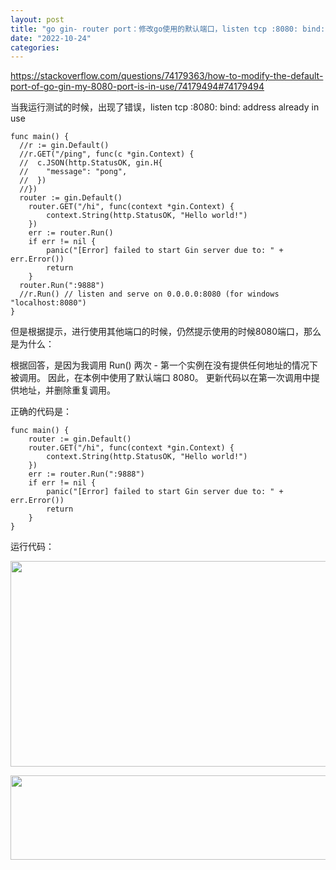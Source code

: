 ```yaml
---
layout: post
title: "go gin- router port：修改go使用的默认端口，listen tcp :8080: bind: address already in use"
date: "2022-10-24"
categories: 
---
```

<p><a href="https://stackoverflow.com/questions/74179363/how-to-modify-the-default-port-of-go-gin-my-8080-port-is-in-use/74179494#74179494">https://stackoverflow.com/questions/74179363/how-to-modify-the-default-port-of-go-gin-my-8080-port-is-in-use/74179494#74179494</a></p>

<p>当我运行测试的时候，出现了错误，listen tcp :8080: bind: address already in use</p>

<pre class="lang-golang s-code-block">
<code class="hljs language-go"><span class="hljs-function"><span class="hljs-keyword">func</span> <span class="hljs-title">main</span><span class="hljs-params">()</span></span> {
  <span class="hljs-comment">//r := gin.Default()</span>
  <span class="hljs-comment">//r.GET(&quot;/ping&quot;, func(c *gin.Context) {</span>
  <span class="hljs-comment">//  c.JSON(http.StatusOK, gin.H{</span>
  <span class="hljs-comment">//    &quot;message&quot;: &quot;pong&quot;,</span>
  <span class="hljs-comment">//  })</span>
  <span class="hljs-comment">//})</span>
  router := gin.Default()
    router.GET(<span class="hljs-string">&quot;/hi&quot;</span>, <span class="hljs-function"><span class="hljs-keyword">func</span><span class="hljs-params">(context *gin.Context)</span></span> {
        context.String(http.StatusOK, <span class="hljs-string">&quot;Hello world!&quot;</span>)
    })
    err := router.Run()
    <span class="hljs-keyword">if</span> err != <span class="hljs-literal">nil</span> {
        <span class="hljs-built_in">panic</span>(<span class="hljs-string">&quot;[Error] failed to start Gin server due to: &quot;</span> + err.Error())
        <span class="hljs-keyword">return</span>
    }
  router.Run(<span class="hljs-string">&quot;:9888&quot;</span>)
  <span class="hljs-comment">//r.Run() // listen and serve on 0.0.0.0:8080 (for windows &quot;localhost:8080&quot;)</span>
}
</code></pre>

<p>但是根据提示，进行使用其他端口的时候，仍然提示使用的时候8080端口，那么是为什么：</p>

<p>根据回答，是因为我调用 Run() 两次 - 第一个实例在没有提供任何地址的情况下被调用。 因此，在本例中使用了默认端口 8080。 更新代码以在第一次调用中提供地址，并删除重复调用。</p>

<p>正确的代码是：</p>

<pre class="lang-golang s-code-block">
<code class="hljs language-go"><span class="hljs-function"><span class="hljs-keyword">func</span> <span class="hljs-title">main</span><span class="hljs-params">()</span></span> {
    router := gin.Default()
    router.GET(<span class="hljs-string">&quot;/hi&quot;</span>, <span class="hljs-function"><span class="hljs-keyword">func</span><span class="hljs-params">(context *gin.Context)</span></span> {
        context.String(http.StatusOK, <span class="hljs-string">&quot;Hello world!&quot;</span>)
    })
    err := router.Run(<span class="hljs-string">&quot;:9888&quot;</span>)
    <span class="hljs-keyword">if</span> err != <span class="hljs-literal">nil</span> {
        <span class="hljs-built_in">panic</span>(<span class="hljs-string">&quot;[Error] failed to start Gin server due to: &quot;</span> + err.Error())
        <span class="hljs-keyword">return</span>
    }
}</code></pre>

<p>运行代码：</p>

<p><img height="329" src="/uploads/ckeditor/pictures/612/image-20221024205214-2.png" width="1202" /></p>

<p><img height="135" src="/uploads/ckeditor/pictures/611/image-20221024205203-1.png" width="633" /></p>

<p>&nbsp;</p>

<p>&nbsp;</p>

